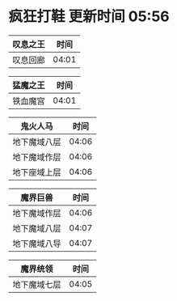 # 疯狂打鞋 更新时间 05:56

| 叹息之王   | 时间    |
|--------|-------|
| 叹息回廊 | 04:01 |

| 猛魔之王   | 时间    |
|--------|-------|
| 铁血魔宫 | 04:01 |

| 鬼火人马   | 时间    |
|--------|-------|
| 地下魔域八层 | 04:06 |
| 地下魔域作层 | 04:06 |
| 地下座域上层 | 04:06 |

| 魔界巨兽   | 时间    |
|--------|-------|
| 地下魔域作层 | 04:06 |
| 地下魔域八层 | 04:07 |
| 地下魔域八导 | 04:07 |

| 魔界统领   | 时间    |
|--------|-------|
| 地下魔域七层 | 04:05 |